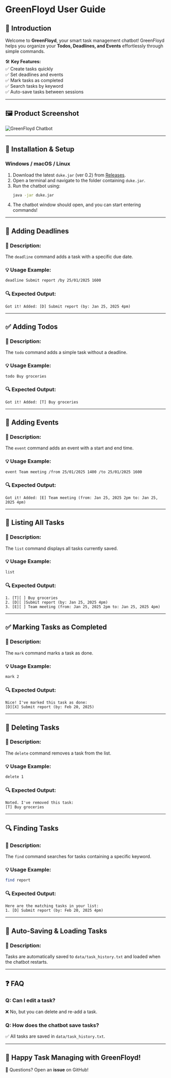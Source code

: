 # **GreenFloyd User Guide**

## **📌 Introduction**
Welcome to **GreenFloyd**, your smart task management chatbot!
GreenFloyd helps you organize your **Todos, Deadlines, and Events** effortlessly through simple commands.

🛠 **Key Features:**  
✅ Create tasks quickly  
✅ Set deadlines and events  
✅ Mark tasks as completed  
✅ Search tasks by keyword  
✅ Auto-save tasks between sessions

---

## **🖼 Product Screenshot**
![GreenFloyd Chatbot](Ui.png)

---

## **🚀 Installation & Setup**
### **Windows / macOS / Linux**
1. Download the latest `duke.jar` (ver 0.2) from [Releases](https://github.com/Noob-No-1/ip/releases/tag/New-Release).
2. Open a terminal and navigate to the folder containing `duke.jar`.
3. Run the chatbot using:
   ```sh
   java -jar duke.jar
   ```
4. The chatbot window should open, and you can start entering commands!

---

## **📅 Adding Deadlines**
### **📝 Description:**
The `deadline` command adds a task with a specific due date.

### **💡 Usage Example:**
```sh
deadline Submit report /by 25/01/2025 1600
```

### **🔍 Expected Output:**
```
Got it! Added: [D] Submit report (by: Jan 25, 2025 4pm)
```

---

## **✅ Adding Todos**
### **📝 Description:**
The `todo` command adds a simple task without a deadline.

### **💡 Usage Example:**
```sh
todo Buy groceries
```

### **🔍 Expected Output:**
```
Got it! Added: [T] Buy groceries
```

---

## **📆 Adding Events**
### **📝 Description:**
The `event` command adds an event with a start and end time.

### **💡 Usage Example:**
```sh
event Team meeting /from 25/01/2025 1400 /to 25/01/2025 1600
```

### **🔍 Expected Output:**
```
Got it! Added: [E] Team meeting (from: Jan 25, 2025 2pm to: Jan 25, 2025 4pm)
```

---

## **📜 Listing All Tasks**
### **📝 Description:**
The `list` command displays all tasks currently saved.

### **💡 Usage Example:**
```sh
list
```

### **🔍 Expected Output:**
```
1. [T][ ] Buy groceries
2. [D][ ]Submit report (by: Jan 25, 2025 4pm)
3. [E][ ] Team meeting (from: Jan 25, 2025 2pm to: Jan 25, 2025 4pm)
```

---

## **✅ Marking Tasks as Completed**
### **📝 Description:**
The `mark` command marks a task as done.

### **💡 Usage Example:**
```sh
mark 2
```

### **🔍 Expected Output:**
```
Nice! I've marked this task as done:
[D][X] Submit report (by: Feb 20, 2025)
```

---

## **🚫 Deleting Tasks**
### **📝 Description:**
The `delete` command removes a task from the list.

### **💡 Usage Example:**
```sh
delete 1
```

### **🔍 Expected Output:**
```
Noted. I've removed this task:
[T] Buy groceries
```

---

## **🔍 Finding Tasks**
### **📝 Description:**
The `find` command searches for tasks containing a specific keyword.

### **💡 Usage Example:**
```sh
find report
```

### **🔍 Expected Output:**
```
Here are the matching tasks in your list:
1. [D] Submit report (by: Feb 20, 2025 4pm)
```

---

## **💾 Auto-Saving & Loading Tasks**
### **📝 Description:**
Tasks are automatically saved to `data/task_history.txt` and loaded when the chatbot restarts.

---

## **❓ FAQ**
### **Q: Can I edit a task?**
❌ No, but you can delete and re-add a task.

### **Q: How does the chatbot save tasks?**
✅ All tasks are saved in `data/task_history.txt`.

---

## **🎉 Happy Task Managing with GreenFloyd!**
💬 Questions? Open an **issue** on GitHub!

